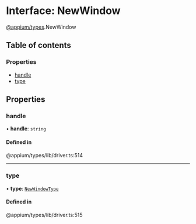 # Interface: NewWindow

[@appium/types](../modules/appium_types.md).NewWindow

## Table of contents

### Properties

- [handle](appium_types.NewWindow.md#handle)
- [type](appium_types.NewWindow.md#type)

## Properties

### handle

• **handle**: `string`

#### Defined in

@appium/types/lib/driver.ts:514

___

### type

• **type**: [`NewWindowType`](../modules/appium_types.md#newwindowtype)

#### Defined in

@appium/types/lib/driver.ts:515
